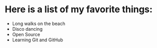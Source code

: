 # Here is a list of my favorite things:
- Long walks on the beach
- Disco dancing
- Open Source
- Learning Git and GitHub
